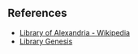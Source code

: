 ## References
- [Library of Alexandria - Wikipedia](https://en.wikipedia.org/wiki/Library_of_Alexandria)
- [Library Genesis](https://librarygenesis.net/)